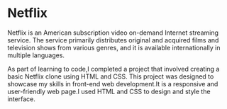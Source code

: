# Netflix
Netflix is an American subscription video on-demand Internet streaming service. The service primarily distributes original and acquired films and television shows from various genres, and it is available internationally in multiple languages.

As part of learning to code,I completed a project that involved creating a basic Netflix clone using HTML and CSS. This project was designed to showcase my skills in front-end web development.It is a responsive and user-friendly web page.I used HTML and CSS to design and style the interface.



